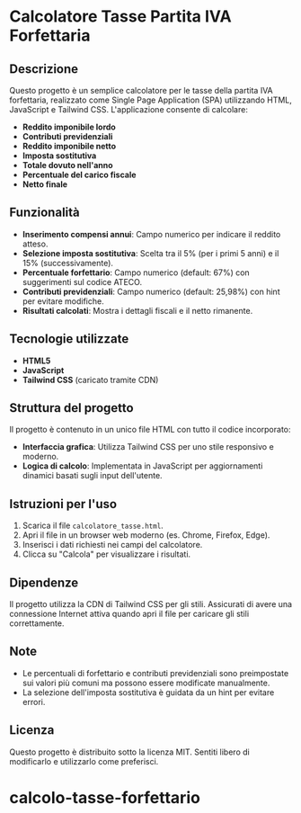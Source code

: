 # Calcolatore Tasse Partita IVA Forfettaria

## Descrizione
Questo progetto è un semplice calcolatore per le tasse della partita IVA forfettaria, realizzato come Single Page Application (SPA) utilizzando HTML, JavaScript e Tailwind CSS.
L'applicazione consente di calcolare:

- **Reddito imponibile lordo**
- **Contributi previdenziali**
- **Reddito imponibile netto**
- **Imposta sostitutiva**
- **Totale dovuto nell'anno**
- **Percentuale del carico fiscale**
- **Netto finale**

## Funzionalità
- **Inserimento compensi annui**: Campo numerico per indicare il reddito atteso.
- **Selezione imposta sostitutiva**: Scelta tra il 5% (per i primi 5 anni) e il 15% (successivamente).
- **Percentuale forfettario**: Campo numerico (default: 67%) con suggerimenti sul codice ATECO.
- **Contributi previdenziali**: Campo numerico (default: 25,98%) con hint per evitare modifiche.
- **Risultati calcolati**: Mostra i dettagli fiscali e il netto rimanente.

## Tecnologie utilizzate
- **HTML5**
- **JavaScript**
- **Tailwind CSS** (caricato tramite CDN)

## Struttura del progetto
Il progetto è contenuto in un unico file HTML con tutto il codice incorporato:
- **Interfaccia grafica**: Utilizza Tailwind CSS per uno stile responsivo e moderno.
- **Logica di calcolo**: Implementata in JavaScript per aggiornamenti dinamici basati sugli input dell'utente.

## Istruzioni per l'uso
1. Scarica il file `calcolatore_tasse.html`.
2. Apri il file in un browser web moderno (es. Chrome, Firefox, Edge).
3. Inserisci i dati richiesti nei campi del calcolatore.
4. Clicca su "Calcola" per visualizzare i risultati.

## Dipendenze
Il progetto utilizza la CDN di Tailwind CSS per gli stili. Assicurati di avere una connessione Internet attiva quando apri il file per caricare gli stili correttamente.

## Note
- Le percentuali di forfettario e contributi previdenziali sono preimpostate sui valori più comuni ma possono essere modificate manualmente.
- La selezione dell'imposta sostitutiva è guidata da un hint per evitare errori.

## Licenza
Questo progetto è distribuito sotto la licenza MIT. Sentiti libero di modificarlo e utilizzarlo come preferisci.
# calcolo-tasse-forfettario
